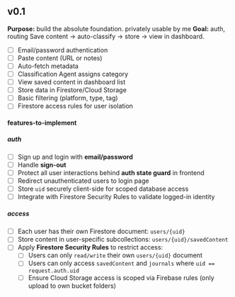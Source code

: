 ## v0.1
**Purpose:** build the absolute foundation. privately usable by me
**Goal:** auth, routing Save content → auto-classify → store → view in dashboard.

- [ ] Email/password authentication
- [ ] Paste content (URL or notes)
- [ ] Auto-fetch metadata
- [ ] Classification Agent assigns category
- [ ] View saved content in dashboard list
- [ ] Store data in Firestore/Cloud Storage
- [ ] Basic filtering (platform, type, tag)
- [ ] Firestore access rules for user isolation

#### features-to-implement
##### auth
- [ ] Sign up and login with **email/password**
- [ ] Handle **sign-out**
- [ ] Protect all user interactions behind **auth state guard** in frontend
- [ ] Redirect unauthenticated users to login page
- [ ] Store `uid` securely client-side for scoped database access
- [ ] Integrate with Firestore Security Rules to validate logged-in identity

##### access
- [ ] Each user has their own Firestore document: `users/{uid}`
- [ ] Store content in user-specific subcollections: `users/{uid}/savedContent`
- [ ] Apply **Firestore Security Rules** to restrict access:
  - [ ] Users can only `read/write` their own `users/{uid}` document
  - [ ] Users can only access `savedContent` and `journals` where `uid == request.auth.uid`
  - [ ] Ensure Cloud Storage access is scoped via Firebase rules (only upload to own bucket folders)
